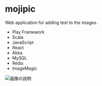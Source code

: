 # mojipic

Web application for adding text to the images.

- Play Framework
- Scala
- JavaScript
- React
- Akka
- MySQL
- Redis
- ImageMagic

![画像の説明](https://github.com/tkb77/mojipic/wiki/images/mojipic.gif)
